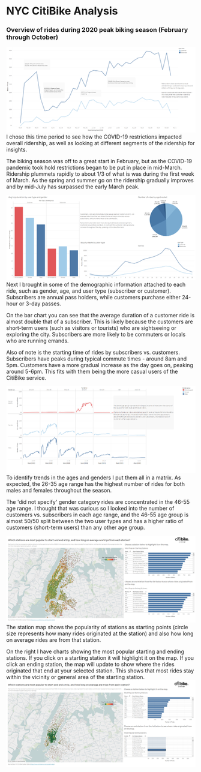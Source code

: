 # NYC CitiBike Analysis

### Overview of rides during 2020 peak biking season (February through October)
![Rides by week](/screenshots/rides_by_week.png)
I chose this time period to see how the COVID-19 restrictions impacted overall ridership, as well as looking at different segments of the ridership for insights.

The biking season was off to a great start in February, but as the COVID-19 pandemic took hold restrictions began to be put in place in mid-March. Ridership plummets rapidly to about 1/3 of what is was during the first week of March. As the spring and summer go on the ridership gradually improves and by mid-July has surpassed the early March peak.

![Who is Riding?](/screenshots/who_is_riding.png)
Next I brought in some of the demographic information attached to each ride, such as gender, age, and user type (subscriber or customer). Subscribers are annual pass holders, while customers purchase either 24-hour or 3-day passes.

On the bar chart you can see that the average duration of a customer ride is almost double that of a subscriber. This is likely because the customers are short-term users (such as visitors or tourists) who are sightseeing or exploring the city. Subscribers are more likely to be commuters or locals who are running errands.

Also of note is the starting time of rides by subscribers vs. customers. Subscribers have peaks during typical commute times - around 8am and 5pm. Customers have a more gradual increase as the day goes on, peaking around 5-6pm. This fits with them being the more casual users of the CitiBike service.

![Rides by Age and Gender](/screenshots/rides_by_age_and_gender.png)
To identify trends in the ages and genders I put them all in a matrix. As expected, the 26-35 age range has the highest number of rides for both males and females throughout the season.

The 'did not specify' gender category rides are concentrated in the 46-55 age range. I thought that was curious so I looked into the number of customers vs. subscribers in each age range, and the 46-55 age group is almost 50/50 split between the two user types and has a higher ratio of customers (short-term users) than any other age group.

![Station Popularity Map](/screenshots/station_map_default_view.png)
The station map shows the popularity of stations as starting points (circle size represents how many rides originated at the station) and also how long on average rides are from that station.

On the right I have charts showing the most popular starting and ending stations. If you click on a starting station it will highlight it on the map. If you click an ending station, the map will update to show where the rides originated that end at your selected station. This shows that most rides stay within the vicinity or general area of the starting station.
![End station selected](screenshots/station_map_with_end_station_sel.png)